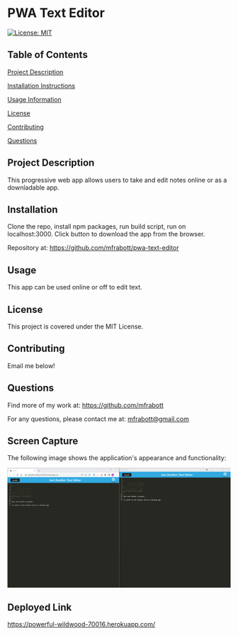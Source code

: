 # PWA Text Editor

[![License: MIT](https://img.shields.io/badge/License-MIT-yellow.svg)](https://opensource.org/licenses/MIT)

## Table of Contents

[Project Description](#Project-Description)

[Installation Instructions](#Installation)

[Usage Information](#Usage)

[License](#License)

[Contributing](#Contributing)

[Questions](#Questions)

## Project Description

This progressive web app allows users to take and edit notes online or as a downladable app.

## Installation

Clone the repo, install npm packages, run build script, run on localhost:3000. Click button to download the app from the browser.

Repository at: https://github.com/mfrabott/pwa-text-editor

## Usage

This app can be used online or off to edit text.

## License

This project is covered under the MIT License.

## Contributing

Email me below!

## Questions

Find more of my work at: https://github.com/mfrabott

For any questions, please contact me at: mfrabott@gmail.com

## Screen Capture

The following image shows the application's appearance and functionality:

![JATE with ASCII art, a logo, and a couple notes in the web browser and installed app.](./assets/Screenshot%202023-01-05%20210020.png)

## Deployed Link

https://powerful-wildwood-70016.herokuapp.com/
